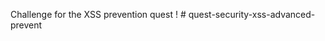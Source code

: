 Challenge for the XSS prevention quest !
#   q u e s t - s e c u r i t y - x s s - a d v a n c e d - p r e v e n t  
 
